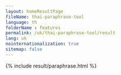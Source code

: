 ```yaml
---
layout: homeResultPage
fileName: thai-paraphrase-tool
language: th
folderName : features
permalink: /uk/thai-paraphrase-tool/result
lang: uk
nointernationalization: true
sitemap: false
---
```

{% include result/paraphrase.html %}

<script src="/js/result/paraprashing.js" data-foldername="{{page.folderName}}" data-lang="{{page.lang}}"></script>